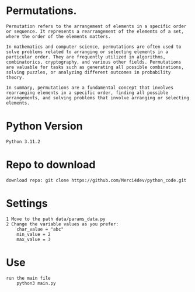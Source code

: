 # Permutations.
    Permutation refers to the arrangement of elements in a specific order or sequence. It represents a rearrangement of the elements of a set, where the order of the elements matters.

    In mathematics and computer science, permutations are often used to solve problems related to arranging or selecting elements in a particular order. They are frequently utilized in algorithms, combinatorics, cryptography, and various other fields. Permutations are valuable for tasks such as generating all possible combinations, solving puzzles, or analyzing different outcomes in probability theory.

    In summary, permutations are a fundamental concept that involves rearranging elements in a specific order, finding all possible arrangements, and solving problems that involve arranging or selecting elements.

# Python Version
    Python 3.11.2

# Repo to download
    download repo: git clone https://github.com/Merci4dev/python_code.git
    
# Settings
    1 Move to the path data/params_data.py
    2 Change the variable values as you prefer: 
        char_value = "abc"
        min_value = 2
        max_value = 3

# Use
    run the main file
        python3 main.py


